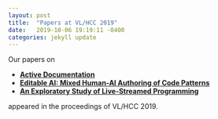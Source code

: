 ```yaml
---
layout: post
title:  "Papers at VL/HCC 2019"
date:   2019-10-06 19:19:11 -0400
categories: jekyll update
--- 
```

Our papers on 

- [**Active Documentation**](https://doi.org/10.1109/VLHCC.2019.8818816)
- [**Editable AI: Mixed Human-AI Authoring of Code Patterns**](https://doi.org/10.1109/VLHCC.2019.8818871)
- [**An Exploratory Study of Live-Streamed Programming**](https://doi.org/10.1109/VLHCC.2019.8818832)

appeared in the proceedings of VL/HCC 2019.